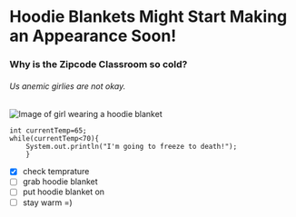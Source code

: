 # Hoodie Blankets Might Start Making an Appearance Soon!
### Why is the Zipcode Classroom so cold? 
###### Us anemic girlies are not okay. 




![Image of girl wearing a hoodie blanket](https://i5.walmartimages.com/asr/c95c76ea-58d3-4d62-a673-dc45384b129f.12b9c44b3dad9a976b98a53f9a89fac0.png)



```
int currentTemp=65;
while(currentTemp<70){
	System.out.println("I'm going to freeze to death!");
	}
```

- [x] check temprature 
- [ ] grab hoodie blanket 
- [ ] put hoodie blanket on
- [ ] stay warm =)